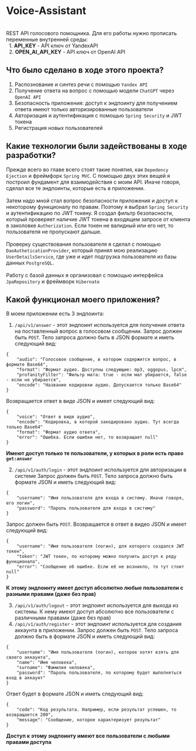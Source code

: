 # Voice-Assistant
<br>
REST API голосового помощника. Для его работы нужно прописать переменные внутренней среды:<br/>
&nbsp;&nbsp;1. <b>API_KEY</b> - API ключ от YandexAPI <br>
&nbsp;&nbsp;2. <b>OPEN_AI_API_KEY</b> - API ключ от OpenAI API <br>

## Что было сделано в ходе этого проекта?
1. Распознование и синтез речи с помощью `Yandex API`
2. Получение ответа на вопрос с помощью модели `ChatGPT` через `OpenAI API`
3. Безопасность приложения: доступ к эндпоинту для получением ответа имеют только авторизированные пользователи
4. Авторизация и аутентификация с помощью `Spring Security` и JWT токена
5. Регистрация новых пользователей

## Какие технологии были задействованы в ходе разработки?
Прежде всего во главе всего стоят такие понятия, как `Depedency Ejection` и фреймфорк `Spring MVC`. С помощью двух этих вещей я построил фундамент для взаимодействия с моим API. Иначе говоря, сделал все те эндпоинты, которые есть в приложении. <br> <br>
Затем надо мной стал вопрос безопасности приложения и доступ к некоторому функционалу по правам. Поэтому я выбрал `Spring Security` и аутентификацию по JWT токену. Я создал фильтр безопасности, который проверяет наличие JWT токена в входящем запросе от клиента в заколовке `Autherization`. Если токен не валидный или его нет, то пользователя не пропускают дальше. <br> <br>
Проверку существования пользователя я сделал с помощью `DaoAutheticationProvider`, который принял мою реализацию `UserDetailsService`, где уже и идет подгрузка пользователя из базы данных `PostgreSQL`. <br> <br>
Работу с базой данных я организовал с помощью интерфейса `JpaRepository` и фреймворк `Hibernate`

## Какой функционал моего приложения?
В моем приложении есть 3 эндпоинта:
1. `/api/v1/answer` - этот эндпоинт используется для получения ответа на поставленный вопрос в голосовом сообщении.
Запрос должен быть `POST`. Тело запроса должно быть в JSON формате и иметь следующий вид:
```
{
    "audio": "Голосовое сообщение, в котором содержится вопрос, в формате Base64",
    "format": "Формат аудио. Доступны следующие: mp3, oggopus, lpcm",
    "profanityFilter": "Фильтр мата: true - если мат убирается, false - если не убирается",
    "encode": "Название кодировки аудио. Допускается только Base64"
}
```

Возвращается ответ в виде JSON и имеет следующий вид:
```
{
    "voice": "Ответ в виде аудио",
    "encode": "Кодировка, в которой закодировано аудио. Тут всегда только Base64"
    "format": "Формат аудио ответа",
    "error": "Ошибка. Если ошибки нет, то возвращает null"
}
```

**Имеют доступ только те пользователи, у которых в роли есть право `get:answer`**

2. `/api/v1/auth/login` - этот эндпоинт используется для авторизации в системе
Запрос должен быть `POST`. Тело запроса должно быть формате JSON и иметь следующий вид:
```
{
    "username": "Имя пользователя для входа в систему. Иначе говоря, его логин",
    "password": "Пароль пользователя для входа в систему"
}
```

Запрос должен быть `POST`. Возвращается в ответ в видео JSON и имеет следующий вид:
```
{
    "username": "Имя пользователя (логин), для которого создался JWT токен",
    "token": "JWT токен, по которому можно получить доступ к ряду функционала",
    "error": "Сообщение об ошибке. Если её не возникло, то тут стоит null"
}
```

**К этому эндпоинту имеет доступ абсолютно любые пользователи с разными правами (даже без прав)**

3. `/api/v1/auth/logout` - этот эндпоинт используется для выхода из системы. К нему имеют доступ абсолютно все пользователи с различными правами (даже без прав)
4. `/api/v1/auth/register` - этот эндпоинт используется для создания аккаунта в приложении.
Запрос должен быть `POST`. Тело запроса должно быть в формате JSON и иметь следующий вид:
```
{
    "username": "Имя пользователя (логин), которое хотят взять для своего аккаунта",
    "name": "Имя человека",
    "surname": "Фамилия человека",
    "password": "Пароль пользователя, по которому будет выполняться вход в аккаунт"
}
```

Ответ будет в формате JSON и иметь следующий вид:
```
{
    "code": "Код результата. Например, если результат успешен, то возвращается 200",
    "message": "Сообщение, которое характеризует результат"
}
```

**Доступ к этому эндпоинту имеют все пользователи с любыми правами доступа**
